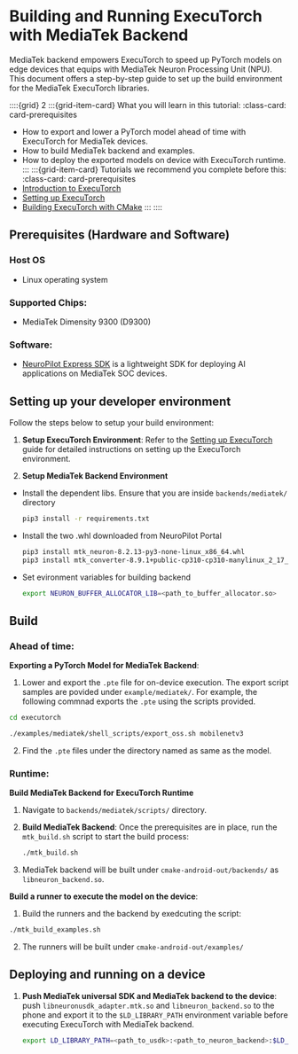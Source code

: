 # Building and Running ExecuTorch with MediaTek Backend

MediaTek backend empowers ExecuTorch to speed up PyTorch models on edge devices that equips with MediaTek Neuron Processing Unit (NPU). This document offers a step-by-step guide to set up the build environment for the MediaTek ExecuTorch libraries.

::::{grid} 2
:::{grid-item-card}  What you will learn in this tutorial:
:class-card: card-prerequisites
* How to export and lower a PyTorch model ahead of time with ExecuTorch for MediaTek devices.
* How to build MediaTek backend and examples.
* How to deploy the exported models on device with ExecuTorch runtime.
:::
:::{grid-item-card}  Tutorials we recommend you complete before this:
:class-card: card-prerequisites
* [Introduction to ExecuTorch](intro-how-it-works.md)
* [Setting up ExecuTorch](getting-started-setup.md)
* [Building ExecuTorch with CMake](runtime-build-and-cross-compilation.md)
:::
::::


## Prerequisites (Hardware and Software)

### Host OS
- Linux operating system

### Supported Chips:
- MediaTek Dimensity 9300 (D9300)

### Software:

- [NeuroPilot Express SDK](https://neuropilot.mediatek.com/resources/public/npexpress/en/docs/npexpress) is a lightweight SDK for deploying AI applications on MediaTek SOC devices.

## Setting up your developer environment

Follow the steps below to setup your build environment:

1. **Setup ExecuTorch Environment**: Refer to the [Setting up ExecuTorch](https://pytorch.org/executorch/stable/getting-started-setup) guide for detailed instructions on setting up the ExecuTorch environment.

2. **Setup MediaTek Backend Environment**
- Install the dependent libs. Ensure that you are inside `backends/mediatek/` directory
   ```bash
   pip3 install -r requirements.txt
   ```
- Install the two .whl downloaded from NeuroPilot Portal
   ```bash
   pip3 install mtk_neuron-8.2.13-py3-none-linux_x86_64.whl
   pip3 install mtk_converter-8.9.1+public-cp310-cp310-manylinux_2_17_x86_64.manylinux2014_x86_64.whl
   ```
- Set evironment variables for building backend
   ```bash
   export NEURON_BUFFER_ALLOCATOR_LIB=<path_to_buffer_allocator.so>
   ```

## Build

### Ahead of time:

**Exporting a PyTorch Model for MediaTek Backend**:
1. Lower and export the `.pte` file for on-device execution. The export script samples are povided under `example/mediatek/`. For example, the following commnad exports the `.pte` using the scripts provided.
```bash
cd executorch

./examples/mediatek/shell_scripts/export_oss.sh mobilenetv3
```

2. Find the `.pte` files under the directory named as same as the model.

### Runtime:

**Build MediaTek Backend for ExecuTorch Runtime**
1. Navigate to `backends/mediatek/scripts/` directory.

2. **Build MediaTek Backend**: Once the prerequisites are in place, run the `mtk_build.sh` script to start the build process:
   ```bash
   ./mtk_build.sh
   ```

3. MediaTek backend will be built under `cmake-android-out/backends/` as `libneuron_backend.so`.

**Build a runner to execute the model on the device**:
1. Build the runners and the backend by exedcuting the script:
```bash
./mtk_build_examples.sh
```

2. The runners will be built under `cmake-android-out/examples/`

## Deploying and running on a device

1. **Push MediaTek universal SDK and MediaTek backend to the device**: push `libneuronusdk_adapter.mtk.so` and `libneuron_backend.so` to the phone and export it to the `$LD_LIBRARY_PATH` environment variable before executing ExecuTorch with MediaTek backend.

   ```bash
   export LD_LIBRARY_PATH=<path_to_usdk>:<path_to_neuron_backend>:$LD_LIBRARY_PATH
   ```